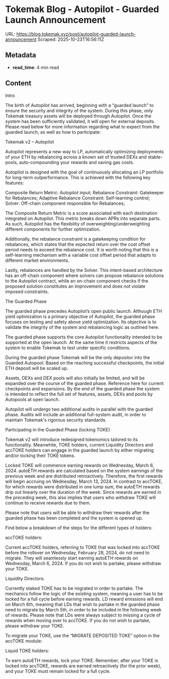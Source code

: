 # Tokemak Blog - Autopilot - Guarded Launch Announcement

URL: https://blog.tokemak.xyz/post/autopilot-guarded-launch-announcement
Scraped: 2025-10-23T16:56:11Z

## Metadata

- **read_time**: 4 min read

## Content

Intro

The birth of Autopilot has arrived, beginning with a “guarded launch” to ensure the security and integrity of the system. During this phase, only Tokemak treasury assets will be deployed through Autopilot. Once the system has been sufficiently validated, it will open for external deposits. Please read below for more information regarding what to expect from the guarded launch, as well as how to participate:

Tokemak v2 – Autopilot

Autopilot represents a new way to LP, automatically optimizing deployments of your ETH by rebalancing across a known set of trusted DEXs and stable-pools, auto-compounding your rewards and saving gas costs.

Autopilot is designed with the goal of continuously allocating an LP portfolio for long-term outperformance. This is achieved with the following key features:



Composite Return Metric: Autopilot input;
Rebalance Constraint: Gatekeeper for Rebalances;
Adaptive Rebalance Constraint: Self-learning control;
Solver: Off-chain component responsible for Rebalances;


The Composite Return Metric is a score associated with each destination integrated on Autopilot. This metric breaks down APRs into separate parts. As such, Autopilot has the flexibility of overweighting/underweighting different components for further optimization.

Additionally, the rebalance constraint is a gatekeeping condition for rebalances, which states that the expected return over the cost offset period needs to exceed the rebalance cost. It is worth noting that this is a self-learning mechanism with a variable cost offset period that adapts to different market environments.

Lastly, rebalances are handled by the Solver. This intent-based architecture has an off-chain component where solvers can propose rebalance solutions to the Autopilot contract, while an on-chain component checks if the proposed solution constitutes an improvement and does not violate imposed constraints.

The Guarded Phase

The guarded phase precedes Autopilot’s open public launch. Although ETH yield optimization is a primary objective of Autopilot, the guarded phase focuses on testing and safety above yield optimization. Its objective is to validate the integrity of the system and rebalancing logic as outlined here.

The guarded phase supports the core Autopilot functionality intended to be supported at the open launch. At the same time it restricts aspects of the system to enable Tokemak to test under specific conditions.

During the guarded phase Tokemak will be the only depositor into the Guarded Autopool. Based on the reaching successful checkpoints, the initial ETH deposit will be scaled up.

Assets, DEXs and DEX pools will also initially be limited, and will be expanded over the course of the guarded phase. Reference here for current checkpoints and expansions. By the end of the guarded phase the system is intended to reflect the full set of features, assets, DEXs and pools by Autopools at open launch.

Autopilot will undergo two additional audits in parallel with the guarded phase. Audits will include an additional full-system audit, in order to maintain Tokemak's rigorous security standards.

Participating in the Guarded Phase (locking TOKE)

Tokemak v2 will introduce redesigned tokenomics tailored to its functionality. Meanwhile, TOKE holders, current Liquidity Directors and accTOKE holders can engage in the guarded launch by either migrating and/or locking their TOKE tokens.

Locked TOKE will commence earning rewards on Wednesday, March 6, 2024. autoETH rewards are calculated based on the system earnings of the previous week and are distributed retroactively. Therefore, the first rewards will begin accruing on Wednesday, March 13, 2024. In contrast to accTOKE, for which rewards were distributed in one lump sum, the autoETH rewards drip out linearly over the duration of the week. Since rewards are earned in the preceding week, this also implies that users who withdraw TOKE will continue to receive rewards due to them.

Please note that users will be able to withdraw their rewards after the guarded phase has been completed and the system is opened up.

Find below a breakdown of the steps for the different types of holders:


accTOKE holders:

Current accTOKE holders, referring to TOKE that was locked into accTOKE before the rollover on Wednesday, February 28, 2024, do not need to migrate. They will seamlessly start earning autoETH rewards on Wednesday, March 6, 2024. If you do not wish to partake, please withdraw your TOKE.

Liquidity Directors:

Currently staked TOKE has to be migrated in order to partake. The mechanics follow the logic of the existing system, meaning a user has to be locked for a full cycle before earning rewards. LD reward emissions will end on March 6th, meaning that LDs that wish to partake in the guarded phase need to migrate by March 5th, in order to be included in the following week of rewards. Please note that LDs were always subject to missing a cycle of rewards when moving over to accTOKE. If you do not wish to partake, please withdraw your TOKE.


To migrate your TOKE, use the “MIGRATE DEPOSITED TOKE” option in the accTOKE module:

Liquid TOKE holders:

To earn autoETH rewards, lock your TOKE. Remember, after your TOKE is locked into accTOKE, rewards are earned retroactively (for the prior week), and your TOKE must remain locked for a full cycle.

‍